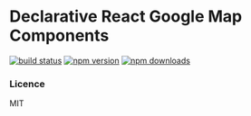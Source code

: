 # Declarative React Google Map Components
[![build status](https://img.shields.io/travis/umidbekkarimov/react-google-map-components/master.svg?style=flat-square)](https://travis-ci.org/umidbekkarimov/react-google-map-components)
[![npm version](https://img.shields.io/npm/v/react-google-map-components.svg?style=flat-square)](https://www.npmjs.com/package/react-google-map-components)
[![npm downloads](https://img.shields.io/npm/dm/react-google-map-components.svg?style=flat-square)](https://www.npmjs.com/package/react-google-map-components)


### Licence

MIT